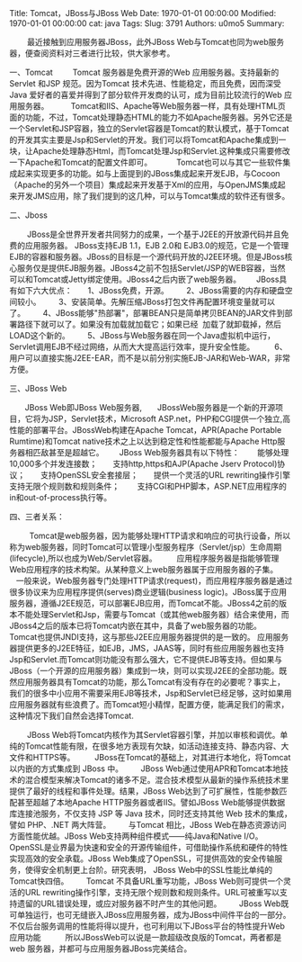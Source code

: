 Title: Tomcat，JBoss与JBoss Web
Date: 1970-01-01 00:00:00
Modified: 1970-01-01 00:00:00
cat: java
Tags: 
Slug: 3791
Authors: u0mo5 
Summary: 

        最近接触到应用服务器JBoss，此外JBoss Web与Tomcat也同为web服务器，便查阅资料对三者进行比较，供大家参考。

一、Tomcat
        Tomcat 服务器是免费开源的Web 应用服务器。支持最新的Servlet 和JSP 规范。因为Tomcat 技术先进、性能稳定，而且免费，因而深受Java 爱好者的喜爱并得到了部分软件开发商的认可，成为目前比较流行的Web 应用服务器。          Tomcat和IIS、Apache等Web服务器一样，具有处理HTML页面的功能，不过，Tomcat处理静态HTML的能力不如Apache服务器。另外它还是一个Servlet和JSP容器，独立的Servlet容器是Tomcat的默认模式，基于Tomcat的开发其实主要是Jsp和Servlet的开发。我们可以将Tomcat和Apache集成到一块，让Apache处理静态Html，而Tomcat处理Jsp和Servlet.这种集成只需要修改一下Apache和Tomcat的配置文件即可。           Tomcat也可以与其它一些软件集成起来实现更多的功能。如与上面提到的JBoss集成起来开发EJB，与Cocoon（Apache的另外一个项目）集成起来开发基于Xml的应用，与OpenJMS集成起来开发JMS应用，除了我们提到的这几种，可以与Tomcat集成的软件还有很多。

二、Jboss 

        JBoss是全世界开发者共同努力的成果，一个基于J2EE的开放源代码并且免费的应用服务器。 JBoss支持EJB 1.1，EJB 2.0和 EJB3.0的规范，它是一个管理EJB的容器和服务器。JBoss的目标是一个源代码开放的J2EE环境。但是JBoss核心服务仅是提供EJB服务器。JBoss4之前不包括Servlet/JSP的WEB容器，当然可以和Tomcat或Jetty绑定使用。JBoss4之后内嵌了web服务器。       JBoss具有如下六大优点：       1、JBoss免费，开源。        2、JBoss需要的内存和硬盘空间较小。        3、安装简单。先解压缩JBoss打包文件再配置环境变量就可以了。        4、JBoss能够"热部署"，部署BEAN只是简单拷贝BEAN的JAR文件到部署路径下就可以了。如果没有加载就加载它；如果已经  加载了就卸载掉，然后LOAD这个新的。        5、JBoss与Web服务器在同一个Java虚拟机中运行，Servlet调用EJB不经过网络，从而大大提高运行效率，提升安全性能。 
       6、用户可以直接实施J2EE-EAR，而不是以前分别实施EJB-JAR和Web-WAR，非常方便。 
 

三、JBoss Web
 

       JBoss Web即JBoss Web服务器,       JBossWeb服务器是一个新的开源项目，它将为JSP，Servlet技术，Microsoft ASP.net，PHP和CGI提供一个独立,高性能的部署平台。JBossWeb构建在Apache Tomcat，APR(Apache Portable Rumtime)和Tomcat native技术之上以达到稳定性和性能都能与Apache Http服务器相匹敌甚至是超越它。       JBoss Web服务器具有以下特性：        能够处理10,000多个并发连接数；       支持http,https和AJP(Apache Jserv Protocol)协议；       支持OpenSSL安全套接层；       提供一个灵活的URL rewriting操作引擎支持无限个规则数和规则条件；
       支持CGI和PHP脚本，ASP.NET应用程序的in和out-of-process执行等。
 

四、三者关系：         
 

         Tomcat是web服务器，因为能够处理HTTP请求和响应的可执行设备，所以称为web服务器，同时Tomcat可以管理小型服务程序（Servlet/jsp）生命周期(lifecycle),所以也成为Web/Servlet容器。         应用程序服务器是指能够管理Web应用程序的技术构架。从某种意义上web服务器属于应用服务器的子集。
         一般来说，Web服务器专门处理HTTP请求(request)，而应用程序服务器是通过很多协议来为应用程序提供(serves)商业逻辑(business logic)。JBoss属于应用服务器，遵循J2EE规范，可以部署EJB应用，而Tomcat不能。JBoss4之前的版本不能处理Servlet和Jsp，需要与Tomcat（或其他web服务器）结合来使用，而JBoss4之后的版本已将Tomcat内嵌在其中，具备了web服务器的功能。
        Tomcat也提供JNDI支持，这与那些J2EE应用服务器提供的是一致的。 应用服务器提供更多的J2EE特征，如EJB，JMS，JAAS等，同时有些应用服务器也支持Jsp和Servlet.而Tomcat则功能没有那么强大，它不提供EJB等支持。但如果与JBoss（一个开源的应用服务器）集成到一块，则可以实现J2EE的全部功能。既然应用服务器具有Tomcat的功能，那么Tomcat有没有存在的必要呢？事实上，我们的很多中小应用不需要采用EJB等技术，Jsp和Servlet已经足够，这时如果用应用服务器就有些浪费了。而Tomcat短小精悍，配置方便，能满足我们的需求，这种情况下我们自然会选择Tomcat.

        JBoss Web将Tomcat内核作为其Servlet容器引擎，并加以审核和调优。单纯的Tomcat性能有限，在很多地方表现有欠缺，如活动连接支持、静态内容、大文件和HTTPS等。         JBoss在Tomcat的基础上，对其进行本地化，将Tomcat 以内嵌的方式集成到 JBoss 中。        JBoss Web通过使用APR和Tomcat本地技术的混合模型来解决Tomcat的诸多不足。混合技术模型从最新的操作系统技术里提供了最好的线程和事件处理。结果，JBoss Web达到了可扩展性，性能参数匹配甚至超越了本地Apache HTTP服务器或者IIS。譬如JBoss Web能够提供数据库连接池服务，不仅支持 JSP 等 Java 技术，同时还支持其他 Web 技术的集成，譬如 PHP、.NET 两大阵营。        与Tomcat 相比，JBoss Web在静态资源访问方面性能优越。JBoss Web支持两种组件模式——纯Java和Native I/O。          OpenSSL是业界最为快速和安全的开源传输组件，可借助操作系统和硬件的特性实现高效的安全承载。JBoss Web集成了OpenSSL，可提供高效的安全传输服务，使得安全机制更上台阶。研究表明， JBoss Web中的SSL性能比单纯的Tomcat快四倍。        Tomcat 不具备URL重写功能，JBoss Web则可提供一个灵活的URL rewriting操作引擎，支持无限个规则数和规则条件。URL可被重写以支持遗留的URL错误处理，或应对服务器不时产生的其他问题。        JBoss Web既可单独运行，也可无缝嵌入JBoss应用服务器，成为JBoss中间件平台的一部分。不仅后台服务调用的性能将得以提升，也可利用以下JBoss平台的特性提升Web应用功能           所以JBossWeb可以说是一款超级改良版的Tomcat，两者都是web 服务器，并都可与应用服务器JBoss完美结合。
